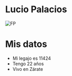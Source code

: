 # Lucio Palacios
![FP](https://user-images.githubusercontent.com/80929177/111852660-99499200-88f6-11eb-8ef0-0f1cc374543c.png)
# Mis datos
 - Mi legajo es 11424
 - Tengo 22 años
 - Vivo en Zárate


